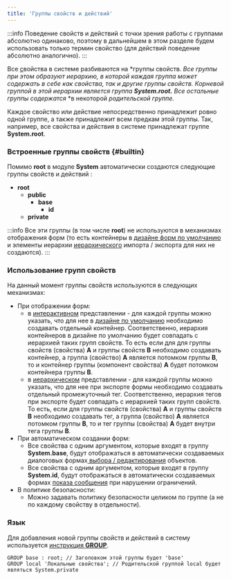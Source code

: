 ```yaml
---
title: 'Группы свойств и действий'
---
```



:::info
Поведение свойств и действий с точки зрения работы с группами абсолютно одинаково, поэтому в дальнейшем в этом разделе будем использовать только термин свойство (для действий поведение абсолютно аналогично).
:::

Все [с](Properties.md)войства в системе разбиваются на *группы свойств. *Все группы при этом образуют иерархию, в которой каждая группа может содержать в себе как свойства, так и другие группы свойств. Корневой группой в этой иерархии является группа **System.root.** Все остальные группы содержатся* *в некоторой *родительской группе.*

Каждое свойство или действие непосредственно принадлежит ровно одной группе, а также принадлежит всем предкам этой группы. Так, например, все свойства и действия в системе принадлежат группе **System.root**.

### Встроенные группы свойств {#builtin}

Помимо **root** в модуле **System** автоматически создаются следующие группы свойств и действий :

-   **root**
    -   **public**
        -   **base**
            -   **id**
    -   **private**


:::info
Все эти группы (в том числе **root**) не используются в механизмах отображения форм (то есть контейнеры в [дизайне форм по умолчанию](Form_design.md#defaultDesign) и элементы иерархии [иерархического](Structured_view.md#hierarchy) импорта / экспорта для них не создаются).
:::

### Использование групп свойств

На данный момент группы свойств используются в следующих механизмах:

-   При отображении форм:
    -   в [интерактивном](Interactive_view.md) представлении - для каждой группы можно указать, что для нее в [дизайне по умолчанию](Form_design.md#defaultDesign) необходимо создавать отдельный контейнер. Соответственно, иерархия контейнеров в дизайне по умолчанию будет совпадать с иерархией таких групп свойств. То есть если для для группы свойств (свойства) **A** и группы свойств **B** необходимо создавать контейнер, а группа (свойство) **A** является потомком группы **B**, то и контейнер группы (компонент свойства) **A** будет потомком контейнера группы **B**.
    -   в [иерархическом](Structured_view.md#hierarchy) представлении - для каждой группы можно указать, что для нее при экспорте формы необходимо создавать отдельный промежуточный тег. Соответственно, иерархия тегов при экспорте будет совпадать с иерархией таких групп свойств. То есть, если для группы свойств (свойства) **A** и группы свойств **B** необходимо создавать тег, а группа (свойство) **A** является потомком группы **B**, то и тег группы (свойства) **A** будет внутри тега группы **B**. 
-   При автоматическом создании форм:
    -   Все свойства с одним аргументом, которые входят в группу **System.base**, будут отображаться в автоматически создаваемых диалоговых формах[ выбора / редактирования](Interactive_view.md#edtClass) объектов. 
    -   Все свойства с одним аргументом, которые входят в группу **System.id**, будут отображаться в автоматически создаваемых формах [показа сообщения](Constraints.md#message) при нарушении ограничений.
-   В политике безопасности:
    -   Можно задавать политику безопасности целиком по группе (а не по каждому свойству в отдельности).

### Язык

Для добавления новой группы свойств и действий в систему используется [инструкция **GROUP**](GROUP_instruction.md).

```lsf
GROUP base : root; // Заголовком этой группы будет 'base'
GROUP local 'Локальные свойства'; // Родительской группой local будет являться System.private
```

  
